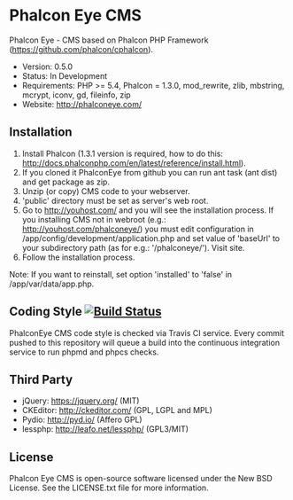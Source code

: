 Phalcon Eye CMS
=====================

Phalcon Eye - CMS based on Phalcon PHP Framework (https://github.com/phalcon/cphalcon).

* Version: 0.5.0
* Status: In Development
* Requirements: PHP >= 5.4, Phalcon = 1.3.0, mod_rewrite, zlib, mbstring, mcrypt, iconv, gd, fileinfo, zip
* Website: http://phalconeye.com/

Installation
------------
1. Install Phalcon (1.3.1 version is required, how to do this: http://docs.phalconphp.com/en/latest/reference/install.html).
2. If you cloned it PhalconEye from github you can run ant task (ant dist) and get package as zip.
3. Unzip (or copy) CMS code to your webserver.
4. 'public' directory must be set as server's web root.
5. Go to http://youhost.com/ and you will see the installation process.
   If you installing CMS not in webroot (e.g.: http://youhost.com/phalconeye/)
   you must edit configuration in /app/config/development/application.php and
   set value of 'baseUrl' to your subdirectory path (as for e.g.: '/phalconeye/'). Visit site.
6. Follow the installation process.

Note: If you want to reinstall, set option 'installed' to 'false' in /app/var/data/app.php.

Coding Style [![Build Status](https://secure.travis-ci.org/lantian/PhalconEye.png?branch=master)](http://travis-ci.org/lantian/PhalconEye)
------------
PhalconEye CMS code style is checked via Travis CI service. Every commit pushed to this repository will queue a build
into the continuous integration service to run phpmd and phpcs checks.

Third Party
-----------
* jQuery: https://jquery.org/ (MIT)
* CKEditor: http://ckeditor.com/ (GPL, LGPL and MPL)
* Pydio: http://pyd.io/ (Affero GPL)
* lessphp: http://leafo.net/lessphp/ (GPL3/MIT)

License
-------
Phalcon Eye CMS is open-source software licensed under the New BSD License. See the LICENSE.txt file for more information.

